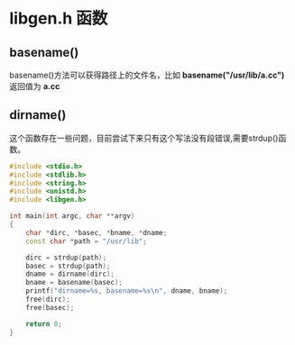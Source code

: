 # libgen.h 函数

## basename()

basename()方法可以获得路径上的文件名，比如 **basename("/usr/lib/a.cc")** 返回值为 **a.cc**



## dirname()

这个函数存在一些问题，目前尝试下来只有这个写法没有段错误,需要strdup()函数。

```c++
#include <stdio.h>
#include <stdlib.h>
#include <string.h>
#include <unistd.h>
#include <libgen.h>

int main(int argc, char **argv)
{
	char *dirc, *basec, *bname, *dname;
	const char *path = "/usr/lib";

	dirc = strdup(path);
	basec = strdup(path);
	dname = dirname(dirc);
	bname = basename(basec);
	printf("dirname=%s, basename=%s\n", dname, bname);
	free(dirc);
	free(basec);

	return 0;
}

```

